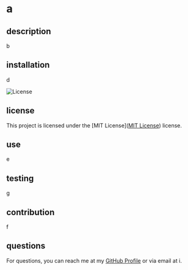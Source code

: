 # a



## description
b

## installation
d

![License](https://img.shields.io/badge/License-MIT-yellow.svg) 
## license
This project is licensed under the [MIT License]([MIT License](https://opensource.org/licenses/MIT)) license.


## use
e

## testing
g

## contribution
f

## questions
For questions, you can reach me at my [GitHub Profile](https://github.com/h) or via email at i.